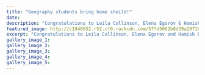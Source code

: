 ```yaml
---
title: "Geography students bring home sheild!"
date: 
description: "Congratulations to Leila Collinson, Elena Egorov & Hamish Beissel who won gold at the Maatangi Whenua Geography competition held at Massey University on Thursday 11 August."
featured_image: http://c1940652.r52.cf0.rackcdn.com/57fd5062b8d39a2071002a0c/Geo-image.jpeg
excerpt: "Congratulations to Leila Collinson, Elena Egorov and Hamish Beissel who won gold at the Maatangi Whenua Geography competition held at Massey University on Thursday 11 August."
gallery_image_1: 
gallery_image_2: 
gallery_image_3: 
gallery_image_4: 
gallery_image_5: 
---
```

